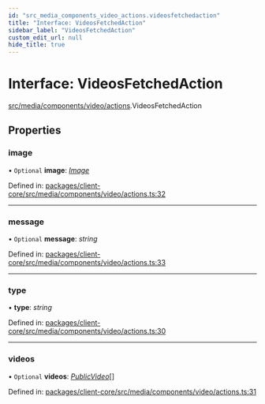 ```yaml
---
id: "src_media_components_video_actions.videosfetchedaction"
title: "Interface: VideosFetchedAction"
sidebar_label: "VideosFetchedAction"
custom_edit_url: null
hide_title: true
---
```


# Interface: VideosFetchedAction

[src/media/components/video/actions](../modules/src_media_components_video_actions.md).VideosFetchedAction

## Properties

### image

• `Optional` **image**: [*Image*](src_media_components_video_actions.image.md)

Defined in: [packages/client-core/src/media/components/video/actions.ts:32](https://github.com/xr3ngine/xr3ngine/blob/65dfcf39a/packages/client-core/src/media/components/video/actions.ts#L32)

___

### message

• `Optional` **message**: *string*

Defined in: [packages/client-core/src/media/components/video/actions.ts:33](https://github.com/xr3ngine/xr3ngine/blob/65dfcf39a/packages/client-core/src/media/components/video/actions.ts#L33)

___

### type

• **type**: *string*

Defined in: [packages/client-core/src/media/components/video/actions.ts:30](https://github.com/xr3ngine/xr3ngine/blob/65dfcf39a/packages/client-core/src/media/components/video/actions.ts#L30)

___

### videos

• `Optional` **videos**: [*PublicVideo*](src_media_components_video_actions.publicvideo.md)[]

Defined in: [packages/client-core/src/media/components/video/actions.ts:31](https://github.com/xr3ngine/xr3ngine/blob/65dfcf39a/packages/client-core/src/media/components/video/actions.ts#L31)
